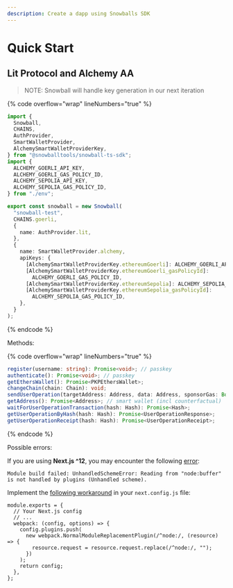 ```yaml
---
description: Create a dapp using Snowballs SDK
---
```


# Quick Start

## Lit Protocol and Alchemy AA

> NOTE: Snowball will handle key generation in our next iteration

{% code overflow="wrap" lineNumbers="true" %}
```typescript
import {
  Snowball,
  CHAINS,
  AuthProvider,
  SmartWalletProvider,
  AlchemySmartWalletProviderKey,
} from "@snowballtools/snowball-ts-sdk";
import {
  ALCHEMY_GOERLI_API_KEY,
  ALCHEMY_GOERLI_GAS_POLICY_ID,
  ALCHEMY_SEPOLIA_API_KEY,
  ALCHEMY_SEPOLIA_GAS_POLICY_ID,
} from "./env";

export const snowball = new Snowball(
  "snowball-test",
  CHAINS.goerli,
  {
    name: AuthProvider.lit,
  },
  {
    name: SmartWalletProvider.alchemy,
    apiKeys: {
      [AlchemySmartWalletProviderKey.ethereumGoerli]: ALCHEMY_GOERLI_API_KEY,
      [AlchemySmartWalletProviderKey.ethereumGoerli_gasPolicyId]:
        ALCHEMY_GOERLI_GAS_POLICY_ID,
      [AlchemySmartWalletProviderKey.ethereumSepolia]: ALCHEMY_SEPOLIA_API_KEY,
      [AlchemySmartWalletProviderKey.ethereumSepolia_gasPolicyId]:
        ALCHEMY_SEPOLIA_GAS_POLICY_ID,
    },
  }
);
```
{% endcode %}

Methods:

{% code overflow="wrap" lineNumbers="true" %}
```typescript
register(username: string): Promise<void>; // passkey
authenticate(): Promise<void>; // passkey
getEthersWallet(): Promise<PKPEthersWallet>;
changeChain(chain: Chain): void;
sendUserOperation(targetAddress: Address, data: Address, sponsorGas: Boolean): Promise<{ hash: string; }>
getAddress(): Promise<Address>; // smart wallet (incl counterfactual)
waitForUserOperationTransaction(hash: Hash): Promise<Hash>;
getUserOperationByHash(hash: Hash): Promise<UserOperationResponse>;
getUserOperationReceipt(hash: Hash): Promise<UserOperationReceipt>;
```
{% endcode %}

Possible errors:[​](https://developer.litprotocol.com/v3/migration/overview/#using-nextjs)

If you are using **Next.js ^12**, you may encounter the following [error](https://github.com/vercel/next.js/issues/28774):

```
Module build failed: UnhandledSchemeError: Reading from "node:buffer" is not handled by plugins (Unhandled scheme).
```

Implement the [following workaround](https://github.com/vercel/next.js/issues/28774#issuecomment-1264555395) in your `next.config.js` file:

```
module.exports = {
  // Your Next.js config
  // ...
  webpack: (config, options) => {
    config.plugins.push(
      new webpack.NormalModuleReplacementPlugin(/^node:/, (resource) => {
        resource.request = resource.request.replace(/^node:/, "");
      })
    );
    return config;
  },
};
```
